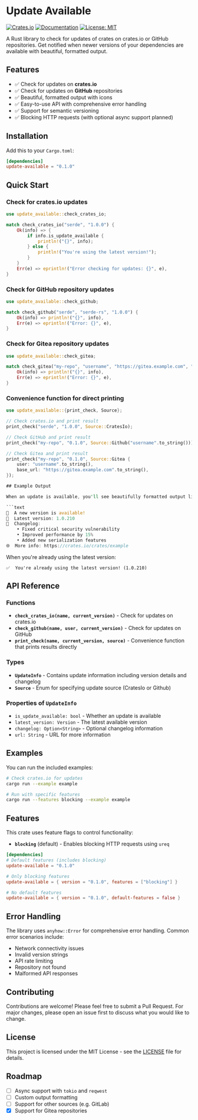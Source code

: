 # Update Available

[![Crates.io](https://img.shields.io/crates/v/update-available.svg)](https://crates.io/crates/update-available)
[![Documentation](https://docs.rs/update-available/badge.svg)](https://docs.rs/update-available)
[![License: MIT](https://img.shields.io/badge/License-MIT-yellow.svg)](https://opensource.org/licenses/MIT)

A Rust library to check for updates of crates on crates.io or GitHub repositories. Get notified when newer versions of your dependencies are available with beautiful, formatted output.

## Features

- ✅ Check for updates on **crates.io**
- ✅ Check for updates on **GitHub** repositories
- ✅ Beautiful, formatted output with icons
- ✅ Easy-to-use API with comprehensive error handling
- ✅ Support for semantic versioning
- ✅ Blocking HTTP requests (with optional async support planned)

## Installation

Add this to your `Cargo.toml`:

```toml
[dependencies]
update-available = "0.1.0"
```

## Quick Start

### Check for crates.io updates

```rust
use update_available::check_crates_io;

match check_crates_io("serde", "1.0.0") {
    Ok(info) => {
        if info.is_update_available {
            println!("{}", info);
        } else {
            println!("You're using the latest version!");
        }
    }
    Err(e) => eprintln!("Error checking for updates: {}", e),
}
```

### Check for GitHub repository updates

```rust
use update_available::check_github;

match check_github("serde", "serde-rs", "1.0.0") {
    Ok(info) => println!("{}", info),
    Err(e) => eprintln!("Error: {}", e),
}
```

### Check for Gitea repository updates

```rust
use update_available::check_gitea;

match check_gitea("my-repo", "username", "https://gitea.example.com", "1.0.0") {
    Ok(info) => println!("{}", info),
    Err(e) => eprintln!("Error: {}", e),
}
```

### Convenience function for direct printing

````rust
use update_available::{print_check, Source};

// Check crates.io and print result
print_check("serde", "1.0.0", Source::CratesIo);

// Check GitHub and print result
print_check("my-repo", "0.1.0", Source::Github("username".to_string()));

// Check Gitea and print result
print_check("my-repo", "0.1.0", Source::Gitea {
    user: "username".to_string(),
    base_url: "https://gitea.example.com".to_string(),
});

## Example Output

When an update is available, you'll see beautifully formatted output like this:

```text
🚀  A new version is available!
🔖  Latest version: 1.0.210
📝  Changelog:
    • Fixed critical security vulnerability
    • Improved performance by 15%
    • Added new serialization features
🌐  More info: https://crates.io/crates/example
````

When you're already using the latest version:

```text
✅  You're already using the latest version! (1.0.210)
```

## API Reference

### Functions

- **`check_crates_io(name, current_version)`** - Check for updates on crates.io
- **`check_github(name, user, current_version)`** - Check for updates on GitHub
- **`print_check(name, current_version, source)`** - Convenience function that prints results directly

### Types

- **`UpdateInfo`** - Contains update information including version details and changelog
- **`Source`** - Enum for specifying update source (CratesIo or Github)

### Properties of `UpdateInfo`

- `is_update_available: bool` - Whether an update is available
- `latest_version: Version` - The latest available version
- `changelog: Option<String>` - Optional changelog information
- `url: String` - URL for more information

## Examples

You can run the included examples:

```bash
# Check crates.io for updates
cargo run --example example

# Run with specific features
cargo run --features blocking --example example
```

## Features

This crate uses feature flags to control functionality:

- **`blocking`** (default) - Enables blocking HTTP requests using `ureq`

```toml
[dependencies]
# Default features (includes blocking)
update-available = "0.1.0"

# Only blocking features
update-available = { version = "0.1.0", features = ["blocking"] }

# No default features
update-available = { version = "0.1.0", default-features = false }
```

## Error Handling

The library uses `anyhow::Error` for comprehensive error handling. Common error scenarios include:

- Network connectivity issues
- Invalid version strings
- API rate limiting
- Repository not found
- Malformed API responses

## Contributing

Contributions are welcome! Please feel free to submit a Pull Request. For major changes, please open an issue first to discuss what you would like to change.

## License

This project is licensed under the MIT License - see the [LICENSE](LICENSE) file for details.

## Roadmap

- [ ] Async support with `tokio` and `reqwest`
- [ ] Custom output formatting
- [ ] Support for other sources (e.g. GitLab)
- [x] Support for Gitea repositories
